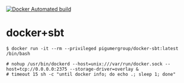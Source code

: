 
[![Docker Automated build](https://img.shields.io/docker/automated/jrottenberg/ffmpeg.svg)](https://hub.docker.com/r/pigumergroup/docker-sbt/)

docker+sbt
===============

```
$ docker run -it --rm --privileged pigumergroup/docker-sbt:latest /bin/bash
```

```
# nohup /usr/bin/dockerd --host=unix:///var/run/docker.sock --host=tcp://0.0.0.0:2375 --storage-driver=overlay &
# timeout 15 sh -c "until docker info; do echo .; sleep 1; done"
```
